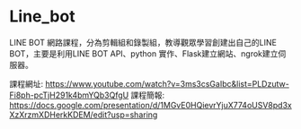 # Line_bot
LINE BOT 網路課程，分為剪輯組和錄製組，教導觀眾學習創建出自己的LINE BOT，主要是利用LINE BOT API、python 實作、Flask建立網站、ngrok建立伺服器。

課程網址: https://www.youtube.com/watch?v=3ms3csGaIbc&list=PLDzutw-Fi8ph-pcTjH291k4bmYQb3QfgU
課程簡報: https://docs.google.com/presentation/d/1MGvE0HQievrYjuX774oUSV8pd3xXzXrzmXDHerkKDEM/edit?usp=sharing
